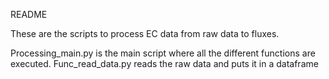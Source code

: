 README

These are the scripts to process EC data from raw data to fluxes. 

Processing_main.py is the main script where all the different functions are executed.
Func_read_data.py reads the raw data and puts it in a dataframe

